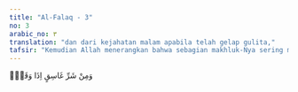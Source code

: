 ```yaml
---
title: "Al-Falaq - 3"
no: 3
arabic_no: ٣
translation: "dan dari kejahatan malam apabila telah gelap gulita,"
tafsir: "Kemudian Allah menerangkan bahwa sebagian makhluk-Nya sering menimbulkan kejahatan pada waktu malam bila segala sesuatu telah diliputi oleh kegelapan. Sementara itu, keadaan malam yang gelap gulita menimbulkan rasa takut dan gelisah, seakan-akan ada sesuatu yang tersembunyi dalam kegelapan malam itu yang akan menyakiti manusia."
---
```


وَمِنْ شَرِّ غَاسِقٍ اِذَا وَقَبَۙ
